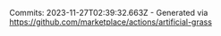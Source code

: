 Commits: 2023-11-27T02:39:32.663Z - Generated via https://github.com/marketplace/actions/artificial-grass
<br>
